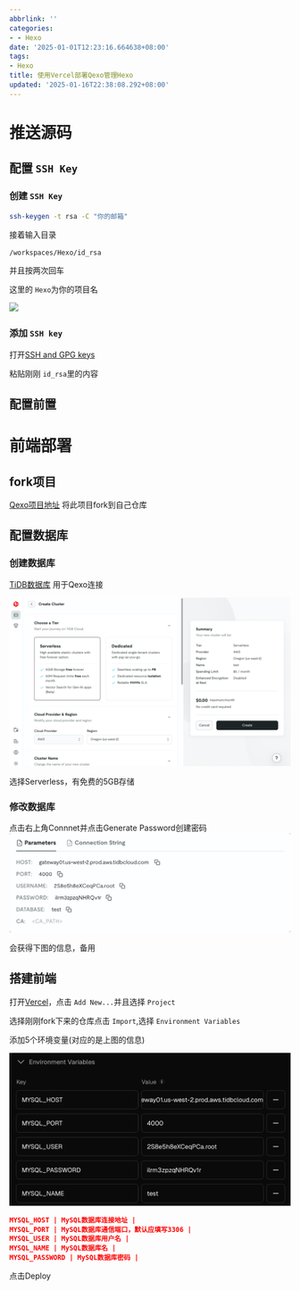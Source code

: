 ```yaml
---
abbrlink: ''
categories:
- - Hexo
date: '2025-01-01T12:23:16.664638+08:00'
tags:
- Hexo
title: 使用Vercel部署Qexo管理Hexo
updated: '2025-01-16T22:38:08.292+08:00'
---
```

# 推送源码

## 配置 `SSH Key`

### 创建 `SSH Key`

```bash
ssh-keygen -t rsa -C "你的邮箱"
```

接着输入目录

```bash
/workspaces/Hexo/id_rsa
```

并且按两次回车

这里的 `Hexo`为你的项目名

![](https://kaocdn.us.kg/image/Ep02/IMG_5081.jpeg)

### 添加 `SSH key`

打开[SSH and GPG keys](https://github.com/settings/keys)

粘贴刚刚 `id_rsa`里的内容

## 配置前置

# 前端部署

## fork项目

[Qexo项目地址](https://github.com/Qexo/Qexo)
将此项目fork到自己仓库

## 配置数据库

### 创建数据库

[TiDB数据库](https://tidbcloud.com) 用于Qexo连接

![](https://raw.githubusercontent.com/kaoqy/Image/refs/heads/main/25/1/IMG_5013.jpeg)

选择Serverless，有免费的5GB存储

### 修改数据库

点击右上角Connnet并点击Generate Password创建密码 ![](https://raw.githubusercontent.com/kaoqy/Image/refs/heads/main/25/1/IMG_5016.jpeg)

会获得下图的信息，备用

## 搭建前端

打开[Vercel](https://vercel.com)，点击 `Add New...`并且选择 `Project`

选择刚刚fork下来的仓库点击 `Import`,选择 `Environment Variables`

添加5个环境变量(对应的是上图的信息)

![](https://raw.githubusercontent.com/kaoqy/Image/refs/heads/main/25/1/IMG_5015.jpeg)

```json
MYSQL_HOST | MySQL数据库连接地址 |
MYSQL_PORT | MySQL数据库通信端口，默认应填写3306 |
MYSQL_USER | MySQL数据库用户名 |
MYSQL_NAME | MySQL数据库名 |
MYSQL_PASSWORD | MySQL数据库密码 |
```

点击Deploy
